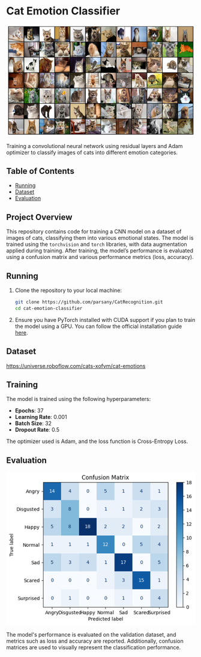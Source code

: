 
# Cat Emotion Classifier

![plot image](./assets/plot.png)


Training a convolutional neural network using residual layers and Adam optimizer to classify images of cats into different emotion categories.


## Table of Contents
  - [Running](#running)
  - [Dataset](#dataset)
  - [Evaluation](#evaluation)

## Project Overview

This repository contains code for training a CNN model on a dataset of images of cats, classifying them into various emotional states. The model is trained using the `torchvision` and `torch` libraries, with data augmentation applied during training. After training, the model’s performance is evaluated using a confusion matrix and various performance metrics (loss, accuracy).

## Running

1. Clone the repository to your local machine:

    ```bash
    git clone https://github.com/parsany/CatRecognition.git
    cd cat-emotion-classifier
    ```

2. Ensure you have PyTorch installed with CUDA support if you plan to train the model using a GPU. You can follow the official installation guide [here](https://pytorch.org/get-started/locally/).

## Dataset

https://universe.roboflow.com/cats-xofvm/cat-emotions


## Training

The model is trained using the following hyperparameters:

- **Epochs**: 37
- **Learning Rate**: 0.001
- **Batch Size**: 32
- **Dropout Rate**: 0.5

The optimizer used is Adam, and the loss function is Cross-Entropy Loss.

## Evaluation

![plot image](./assets/cmatrix.png)

The model's performance is evaluated on the validation dataset, and metrics such as loss and accuracy are reported. Additionally, confusion matrices are used to visually represent the classification performance.